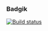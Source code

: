 ### Badgik
[![Build status](https://ci.appveyor.com/api/projects/status/smud1g87l1ekc3t0?svg=true)](https://ci.appveyor.com/project/AndriusRU/js-adv-testing)


